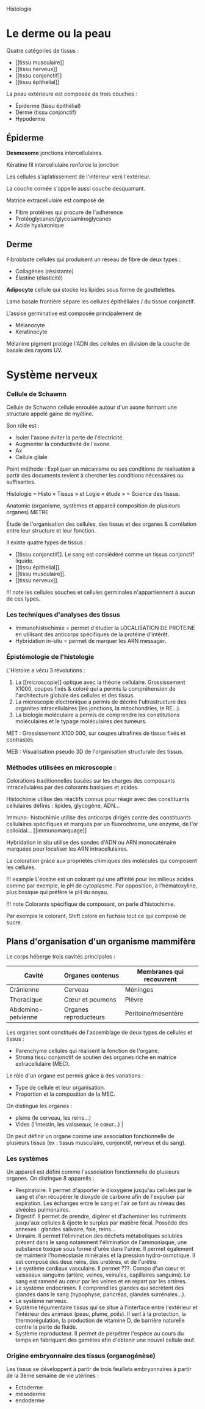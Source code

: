 Histologie
# Le derme ou la peau

Quatre catégories de tissus :

* [[tissu musculaire]]
* [[tissu nerveux]]
* [[tissu conjonctif]]
* [[tissu épithelial]]

La peau extérieure est composée de trois couches :

* Épiderme (tissu épithélial)
* Derme (tissu conjonctif)
* Hypoderme

## Épiderme

__Desmosome__ jonctions intercellulaires.

Kératine fil intercellulaire renforce la jonction

Les cellules s'aplatissement de l'intérieur vers l'extérieur.

La couche cornée s'appelle aussi couche desquamant.

Matrice extracellulaire est composé de

* Fibre protéines qui procure de l'adhérence
* Protéoglycanes/glycosaminoglycanes
* Acide hyaluronique
## Derme 

Fibroblaste cellules qui produisent un réseau de fibre de deux types :

* Collagènes (résistante)
* Élastine (élasticité)

__Adipocyte__ cellule qui stocke les lipides sous forme de gouttelettes.

Lame basale frontière sépare les cellules épithéliales / du tissue conjonctif.

L'assise germinative est composée principalement de

* Mélanocyte
* Kératinocyte

Mélanine pigment protège l'ADN des cellules en division de la couche de basale des rayons UV.

# Système nerveux

### Cellule de Schawnn

Cellule de Schwann cellule enroulée autour d'un axone formant une structure appelé gaine de myéline.

Son rôle est :

* Isoler l'axone éviter la perte de l'électricité.
* Augmenter la conductivité de l'axone.
* Ax
* Cellule gliale

Point méthode : Expliquer un mécanisme ou ses conditions de réalisation à partir des documents revient à chercher les conditions nécessaires ou suffisantes.

Histologie = Histo « Tissus » et Logie « étude » = Science des tissus.

Anatomie (organisme, systèmes et appareil composition de plusieurs organes) METRE

Étude de l'organisation des cellules, des tissus et des organes & corrélation entre leur structure et leur fonction.

Il existe quatre types de tissus :

* [[tissu conjonctif]]. Le sang est consiédéré comme un tissus conjonctif liquide.
* [[tissu épithelial]].
* [[tissu musculaire]].
* [[tissu nerveux]].

!!! note
    les cellules souches et cellules germinales n'appartiennent à aucun de ces types.

### Les techniques d'analyses des tissus 

* Immunohistochimie = permet d'étudier la LOCALISATION DE PROTEINE en utilisant des anticorps spécifiques de la protéine d'intérêt.
* Hybridation in-situ = permet de marquer les ARN messager.

### Épistémologie de l'histologie

L'Histoire a vécu 3 révolutions :

1. La [[microscopie]] optique avec la théorie cellulaire. Grossissement X1000, coupes fixés & coloré qui a permis la compréhension de l'architecture globale des cellules et des tissus.
2. La microscopie électronique a permis de décrire l'ultrastructure des organites intracellulaires (les jonctions, la mitochondries, le RE...).
3. La biologie moléculaire a permis de comprendre les constitutions moléculaires et le typage moléculaires des tumeurs.

MET : Grossissement X100 000, sur coupes ultrafines de tissus fixés et contrastés.

MEB : Visualisation pseudo 3D de l'organisation structurale des tissus.

### Méthodes utilisées en microscopie :

Colorations traditionnelles basées sur les charges des composants intracellulaires par des colorants basiques et acides.

Histochimie utilise des réactifs connus pour réagir avec des constituants cellulaires définis : lipides, glycogène, ADN...

Immuno- histochimie utilise des anticorps dirigés contre des constituants cellulaires spécifiques et marqués par un fluorochrome, une enzyme, de l'or colloïdal... [[immunomarquage]]

Hybridation in situ utilise des sondes d'ADN ou ARN monocaténaire marquées pour localiser les ARN intracellulaires.

La coloration grâce aux propriétés chimiques des molécules qui composent les cellules.

!!! example 
    L'éosine est un colorant qui une affinité pour les milieux acides
    comme par exemple, le pH de cytoplasme. Par opposition, à
    l'hématoxyline, plus basique qui préfère le pH du noyau.

!!! note
    Colorants spécifique de composant, on parle d'histochimie.

Par exemple le colorant, Shift colore en fuchsia tout ce qui composé de sucre.

## Plans d'organisation d'un organisme mammifère

Le corps héberge trois cavités principales :

Cavité             | Organes contenus      | Membranes qui recouvrent
-------------------|-----------------------|--------------------------
Crânienne          | Cerveau               | Méninges
Thoracique         | Cœur et poumons       | Plèvre
Abdomino-pelvienne | Organes reproducteurs | Péritoine/mésentère

Les organes sont constitués de l'assemblage de deux types de cellules et tissus :

* Parenchyme cellules qui réalisent la fonction de l'organe.
* Stroma tissu conjonctif de soutien des organes riche en matrice extracellulaire (MEC).

Le rôle d'un organe est permis grâce à des variations :

* Type de cellule et leur organisation.
* Proportion et la composition de la MEC.

On distingue les organes :

* pleins (le cerveau, les reins...)
* Vides (l'intestin, les vaisseaux, le cœur...) |

On peut définir un organe comme une association fonctionnelle de plusieurs tissus (ex : tissus musculaire, conjonctif, nerveux et du sang).

### Les systèmes

Un appareil est défini comme l'association fonctionnelle de plusieurs organes. On distingue 8 appareils :

* Respiratoire. Il permet d'apporter le dioxygène jusqu'au cellules par le sang et d'en récupérer le dioxyde de carbone afin de l'expulser par expiration. Les échanges entre le sang et l'air se font au niveau des alvéoles pulmonaires.
* Digestif. Il permet de prendre, digérer et d'acheminer les nutriments jusqu'aux cellules & éjecte le surplus par matière fécal. Possède des annexes : glandes salivaire, foie, reins...
* Urinaire. Il permet l'élimination des déchets métaboliques solubles présent dans le sang notamment l'élimination de l'ammoniaque, une substance toxique sous forme d'urée dans l'urine. Il permet également de maintenir l'homéostasie minérales et la pression hydro-osmotique. Il est composé des deux reins, des uretères, et de l'urètre.
* Le système cardiaux vasculaire. Il permet ???. Compo d'un cœur et vaisseaux sanguins (artère, veines, veinules, capillaires sanguins). Le sang est ramené au cœur par les veines et en repart par les artères.
* Le système endocrinien. Il comprend les glandes qui sécrètent des glandes dans le sang (hypophyse, pancréas, glandes surrénales...).
* Le système nerveux.
* Système tégumentaire tissus qui se situe à l'interface entre l'extérieur et l'intérieur des animaux (peau, plume, poils). Il sert à la protection, la thermorégulation, la production de vitamine D, de barrière naturelle contre la perte de fluide.
* Système reproducteur. Il permet de perpétrer l'espèce au cours du temps en fabriquant des gamètes afin d'obtenir une nouvel cellule œuf.

### Origine embryonnaire des tissus (organogénèse)

Les tissus se développent à partir de trois feuillets embryonnaires à partir de la 3ème semaine de vie utérines :

* Ectoderme
* mésoderme
* endoderme
